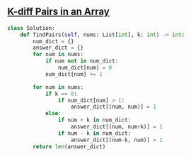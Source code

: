 ## [K-diff Pairs in an Array](https://leetcode.com/problems/k-diff-pairs-in-an-array/description/)

```python
class Solution:
    def findPairs(self, nums: List[int], k: int) -> int:
        num_dict = {}
        answer_dict = {}
        for num in nums:
            if num not in num_dict:
                num_dict[num] = 0
            num_dict[num] += 1

        for num in nums:
            if k == 0:
                if num_dict[num] > 1:
                    answer_dict[(num, num)] = 1
            else:
                if num + k in num_dict:
                    answer_dict[(num, num+k)] = 1
                if num - k in num_dict:    
                    answer_dict[(num-k, num)] = 1
        return len(answer_dict)
```

